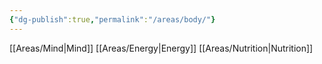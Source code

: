 ```yaml
---
{"dg-publish":true,"permalink":"/areas/body/"}
---
```





[[Areas/Mind\|Mind]]
[[Areas/Energy\|Energy]]
[[Areas/Nutrition\|Nutrition]]